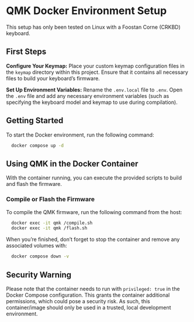 # QMK Docker Environment Setup

This setup has only been tested on Linux with a Foostan Corne (CRKBD) keyboard.

## First Steps

**Configure Your Keymap:**
Place your custom keymap configuration files in the `keymap` directory within this project. Ensure that it contains all necessary files to build your keyboard’s firmware.

**Set Up Environment Variables:**
Rename the `.env.local` file to `.env`.
Open the `.env` file and add any necessary environment variables (such as specifying the keyboard model and keymap to use during compilation).

## Getting Started

To start the Docker environment, run the following command:

```sh
  docker compose up -d
```

## Using QMK in the Docker Container

With the container running, you can execute the provided scripts to build and flash the firmware.

### Compile or Flash the Firmware

To compile the QMK firmware, run the following command from the host:

```sh
  docker exec -it qmk /compile.sh
  docker exec -it qmk /flash.sh
```

When you’re finished, don’t forget to stop the container and remove any associated volumes with:

```sh
  docker compose down -v
```

## Security Warning

Please note that the container needs to run with `privileged: true` in the Docker Compose configuration. This grants the container additional permissions, which could pose a security risk. As such, this container/image should only be used in a trusted, local development environment.
